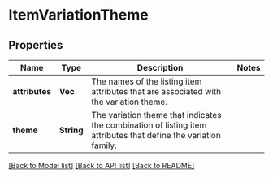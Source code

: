 # ItemVariationTheme

## Properties

Name | Type | Description | Notes
------------ | ------------- | ------------- | -------------
**attributes** | **Vec<String>** | The names of the listing item attributes that are associated with the variation theme. | 
**theme** | **String** | The variation theme that indicates the combination of listing item attributes that define the variation family. | 

[[Back to Model list]](../README.md#documentation-for-models) [[Back to API list]](../README.md#documentation-for-api-endpoints) [[Back to README]](../README.md)


